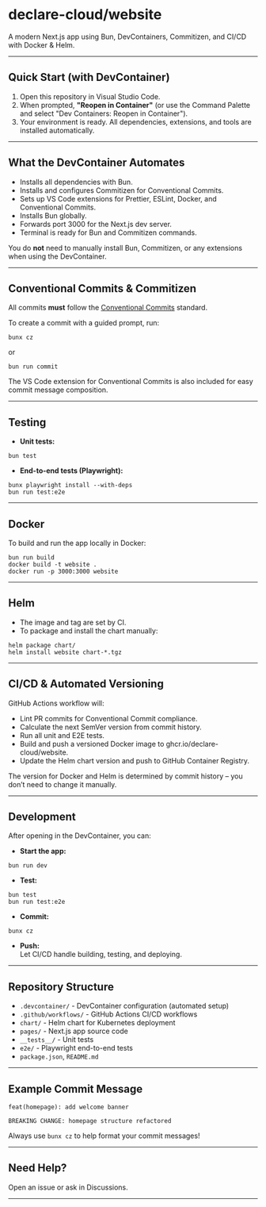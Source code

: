 # declare-cloud/website

A modern Next.js app using Bun, DevContainers, Commitizen, and CI/CD with Docker & Helm.

---

## Quick Start (with DevContainer)

1. Open this repository in Visual Studio Code.
2. When prompted, **"Reopen in Container"** (or use the Command Palette and select "Dev Containers: Reopen in Container").
3. Your environment is ready. All dependencies, extensions, and tools are installed automatically.

---

## What the DevContainer Automates

- Installs all dependencies with Bun.
- Installs and configures Commitizen for Conventional Commits.
- Sets up VS Code extensions for Prettier, ESLint, Docker, and Conventional Commits.
- Installs Bun globally.
- Forwards port 3000 for the Next.js dev server.
- Terminal is ready for Bun and Commitizen commands.

You do **not** need to manually install Bun, Commitizen, or any extensions when using the DevContainer.

---

## Conventional Commits & Commitizen

All commits **must** follow the [Conventional Commits](https://www.conventionalcommits.org/) standard.

To create a commit with a guided prompt, run:

```
bunx cz
```

or

```
bun run commit
```


The VS Code extension for Conventional Commits is also included for easy commit message composition.

---

## Testing

- **Unit tests:**

```
bun test
```
- **End-to-end tests (Playwright):**
```
bunx playwright install --with-deps
bun run test:e2e
```

---

## Docker

To build and run the app locally in Docker:

```
bun run build
docker build -t website .
docker run -p 3000:3000 website
```

---

## Helm

- The image and tag are set by CI.
- To package and install the chart manually:

```
helm package chart/
helm install website chart-*.tgz
```


---

## CI/CD & Automated Versioning

GitHub Actions workflow will:

- Lint PR commits for Conventional Commit compliance.
- Calculate the next SemVer version from commit history.
- Run all unit and E2E tests.
- Build and push a versioned Docker image to ghcr.io/declare-cloud/website.
- Update the Helm chart version and push to GitHub Container Registry.

The version for Docker and Helm is determined by commit history – you don’t need to change it manually.

---

## Development

After opening in the DevContainer, you can:

- **Start the app:**
```
bun run dev
```
- **Test:**
```
bun test
bun run test:e2e
```
- **Commit:**
```
bunx cz
```
- **Push:**  
Let CI/CD handle building, testing, and deploying.

---

## Repository Structure

- `.devcontainer/` - DevContainer configuration (automated setup)
- `.github/workflows/` - GitHub Actions CI/CD workflows
- `chart/` - Helm chart for Kubernetes deployment
- `pages/` - Next.js app source code
- `__tests__/` - Unit tests
- `e2e/` - Playwright end-to-end tests
- `package.json`, `README.md`

---

## Example Commit Message

```
feat(homepage): add welcome banner

BREAKING CHANGE: homepage structure refactored
```

Always use `bunx cz` to help format your commit messages!

---

## Need Help?

Open an issue or ask in Discussions.

---

